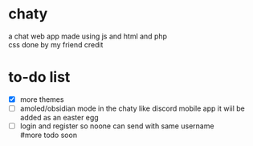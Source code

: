 # chaty
a chat web app made using js and html and php 
<br>css done by my friend credit
<br>
# to-do list
- [x] more themes
- [ ]  amoled/obsidian mode in the chaty like discord mobile app it wiil be added as an easter egg 
- [ ] login and register so noone can send with same username 
<br> #more todo soon
